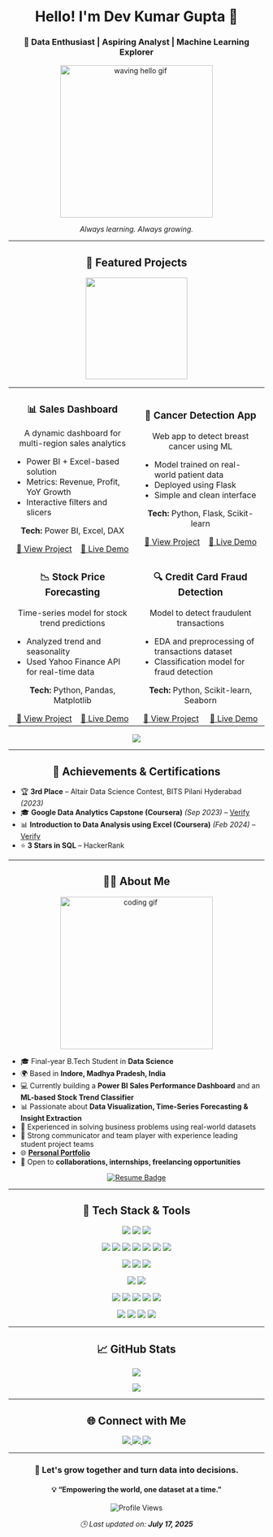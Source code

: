 <h1 align="center">Hello! I'm Dev Kumar Gupta 👋  </h1>
<h3 align="center">🚀 Data Enthusiast | Aspiring Analyst | Machine Learning Explorer    </h3>

<p align="center">
  <img src="https://media.giphy.com/media/L8K62iTDkzGX6/giphy.gif" width="300" alt="waving hello gif"/>
</p>

<p align="center"><em>Always learning. Always growing.</em></p>

---

<h2 align="center">🌟 Featured Projects</h2>

<p align="center">
  <img src="https://media.giphy.com/media/26AHONQ79FdWZhAI0/giphy.gif" width="200" />
</p>

<table align="center" width="100%">
  <tr>
<td width="50%" align="center">
      <h3>📊 Sales Dashboard</h3>
      <p>A dynamic dashboard for multi-region sales analytics</p>
      <ul align="left">
        <li>Power BI + Excel-based solution</li>
        <li>Metrics: Revenue, Profit, YoY Growth</li>
        <li>Interactive filters and slicers</li>
      </ul>
      <p><strong>Tech:</strong> Power BI, Excel, DAX</p>
      <a href="https://github.com/DevGupta0112/Sales-Dashboard" target="_blank">🔗 View Project</a>&nbsp;&nbsp;&nbsp;
      <a href="https://project-demo-link.com" target="_blank">🚀 Live Demo</a>
    </td>
    <td width="50%" align="center">
      <h3>🧠 Cancer Detection App</h3>
      <p>Web app to detect breast cancer using ML</p>
      <ul align="left">
        <li>Model trained on real-world patient data</li>
        <li>Deployed using Flask</li>
        <li>Simple and clean interface</li>
      </ul>
      <p><strong>Tech:</strong> Python, Flask, Scikit-learn</p>
      <a href="https://github.com/DevGupta0112/applied_Machine_Learning/tree/main/Cancer_prediction" target="_blank">🔗 View Project</a>&nbsp;&nbsp;&nbsp;
      <a href="https://breastcancerdetection-lr.streamlit.app/" target="_blank">🚀 Live Demo</a>
    </td>
  </tr>
  <tr>
    <td width="50%" align="center">
      <h3>📉 Stock Price Forecasting</h3>
      <p>Time-series model for stock trend predictions</p>
      <ul align="left">
        <li>Analyzed trend and seasonality</li>
        <li>Used Yahoo Finance API for real-time data</li>
      </ul>
      <p><strong>Tech:</strong> Python, Pandas, Matplotlib</p>
      <a href="https://github.com/DevGupta0112/applied_Machine_Learning/tree/main/stock_prediction" target="_blank">🔗 View Project</a>&nbsp;&nbsp;&nbsp;
      <a href="https://huggingface.co/spaces/DevGupta0112/stock" target="_blank">🚀 Live Demo</a>
    </td>
    <td width="50%" align="center">
      <h3>🔍 Credit Card Fraud Detection</h3>
      <p>Model to detect fraudulent transactions</p>
      <ul align="left">
        <li>EDA and preprocessing of transactions dataset</li>
        <li>Classification model for fraud detection</li>
      </ul>
      <p><strong>Tech:</strong> Python, Scikit-learn, Seaborn</p>
      <a href="https://github.com/DevGupta0112/applied_Machine_Learning/tree/main/fruad_detection" target="_blank">🔗 View Project</a>&nbsp;&nbsp;&nbsp;&nbsp;
      <a href="https://appliedmachinelearning-fruaddetection.streamlit.app/" target="_blank">🚀 Live Demo</a>
    </td>
  </tr>
</table>

<p align="center">
  <a href="https://github.com/DevGupta0112?tab=repositories" target="_blank">
    <img src="https://img.shields.io/badge/Explore%20More%20Projects-🧠-informational?style=for-the-badge" />
  </a>
</p>

---

<h2 align="center">🏅 Achievements & Certifications</h2>


- 🏆 **3rd Place** – Altair Data Science Contest, BITS Pilani Hyderabad *(2023)*  
- 🎓 **Google Data Analytics Capstone (Coursera)** *(Sep 2023)* – [Verify](https://coursera.org/verify/RPF9UXEW8W5X)  
- 📊 **Introduction to Data Analysis using Excel (Coursera)** *(Feb 2024)* – [Verify](https://coursera.org/verify/QAQ4DW7P46U9)  
- ⭐ **3 Stars in SQL** – HackerRank
---

<h2 align="center">👨‍💻 About Me</h2>

<div align="center">
  <img src="https://media.giphy.com/media/f3iwJFOVOwuy7K6FFw/giphy.gif" width="300" alt="coding gif"/>
</div>

- 🎓 Final-year B.Tech Student in **Data Science**
- 🌍 Based in **Indore, Madhya Pradesh, India**
- 💻 Currently building a **Power BI Sales Performance Dashboard** and an **ML-based Stock Trend Classifier**
- 📊 Passionate about **Data Visualization, Time-Series Forecasting & Insight Extraction**
- 🧠 Experienced in solving business problems using real-world datasets
- 🧩 Strong communicator and team player with experience leading student project teams
- 🌐 <a href="http://devgupta-portfolio.vercel.app/" target="_blank"><strong>Personal Portfolio</strong></a>
- 🤝 Open to **collaborations, internships, freelancing opportunities**

<p align="center">
  <a href="https://drive.google.com/drive/folders/19F4jusLRSB_m-QAAD-Yaz2i1lOnGNMQw?usp=sharing" target="_blank">
    <img src="https://img.shields.io/badge/View%20All%20My%20Resumes-Google%20Drive-blue?style=for-the-badge&logo=googledrive&logoColor=white" alt="Resume Badge"/>
  </a>
</p>

---

<h2 align="center">🚀 Tech Stack & Tools</h2>

<p align="center">
  <img src="https://img.shields.io/badge/Python-3776AB?style=for-the-badge&logo=python&logoColor=white" />
  <img src="https://img.shields.io/badge/R-276DC3?style=for-the-badge&logo=r&logoColor=white" />
  <img src="https://img.shields.io/badge/SQL-025E8C?style=for-the-badge&logo=postgresql&logoColor=white" />
</p>

<p align="center">
  <img src="https://img.shields.io/badge/Numpy-013243?style=for-the-badge&logo=numpy&logoColor=white" />
  <img src="https://img.shields.io/badge/Pandas-150458?style=for-the-badge&logo=pandas&logoColor=white" />
  <img src="https://img.shields.io/badge/Matplotlib-11557C?style=for-the-badge&logo=matplotlib&logoColor=white" />
  <img src="https://img.shields.io/badge/Seaborn-4C8CBF?style=for-the-badge&logo=python&logoColor=white" />
  <img src="https://img.shields.io/badge/Scikit--Learn-F7931E?style=for-the-badge&logo=scikit-learn&logoColor=white" />
  <img src="https://img.shields.io/badge/Statsmodels-3C3C3C?style=for-the-badge&logo=python&logoColor=white" />
  <img src="https://img.shields.io/badge/XGBoost-FF6F00?style=for-the-badge&logo=python&logoColor=white" />
</p>

<p align="center">
  <img src="https://img.shields.io/badge/Power%20BI-F2C811?style=for-the-badge&logo=powerbi&logoColor=black" />
  <img src="https://img.shields.io/badge/Tableau-E97627?style=for-the-badge&logo=tableau&logoColor=white" />
  <img src="https://img.shields.io/badge/Excel-217346?style=for-the-badge&logo=microsoft-excel&logoColor=white" />
</p>

<p align="center">
  <img src="https://img.shields.io/badge/MySQL-005C84?style=for-the-badge&logo=mysql&logoColor=white" />
  <img src="https://img.shields.io/badge/PostgreSQL-4169E1?style=for-the-badge&logo=postgresql&logoColor=white" />
</p>

<p align="center">
  <img src="https://img.shields.io/badge/Azure-0078D4?style=for-the-badge&logo=microsoft-azure&logoColor=white" />
  <img src="https://img.shields.io/badge/AWS-232F3E?style=for-the-badge&logo=amazon-aws&logoColor=white" />
  <img src="https://img.shields.io/badge/Docker-2496ED?style=for-the-badge&logo=docker&logoColor=white" />
  <img src="https://img.shields.io/badge/Git-F05032?style=for-the-badge&logo=git&logoColor=white" />
  <img src="https://img.shields.io/badge/GitHub-181717?style=for-the-badge&logo=github&logoColor=white" />
</p>

<p align="center">
  <img src="https://img.shields.io/badge/Flask-000000?style=for-the-badge&logo=flask&logoColor=white" />
  <img src="https://img.shields.io/badge/Jupyter-F37626?style=for-the-badge&logo=jupyter&logoColor=white" />
  <img src="https://img.shields.io/badge/VSCode-007ACC?style=for-the-badge&logo=visual-studio-code&logoColor=white" />
  <img src="https://img.shields.io/badge/Google%20Colab-F9AB00?style=for-the-badge&logo=googlecolab&logoColor=white" />
</p>


---

<h2 align="center">📈 GitHub Stats</h2>

<p align="center">
  <img src="https://github-readme-stats.vercel.app/api?username=DevGupta0112&show_icons=true&theme=tokyonight&hide_border=true" />
</p>
<p align="center">
  <img src="https://github-readme-stats.vercel.app/api/top-langs/?username=DevGupta0112&layout=compact&theme=tokyonight&hide_border=true" />
</p>

---

<h2 align="center">🌐 Connect with Me </h2>

<p align="center">
  <a href="https://www.linkedin.com/in/dev-kumar-gupta-1358a0250/" target="_blank">
    <img src="https://img.shields.io/badge/LinkedIn-blue?style=for-the-badge&logo=linkedin&logoColor=white" />
  </a>
  <a href="mailto:devg7898@gmail.com" target="_blank">
    <img src="https://img.shields.io/badge/Gmail-D14836?style=for-the-badge&logo=gmail&logoColor=white" />
  </a>
  <a href="https://github.com/DevGupta0112" target="_blank">
    <img src="https://img.shields.io/badge/GitHub-181717?style=for-the-badge&logo=github&logoColor=white" />
  </a>
</p>

---

<h3 align="center">🌱 Let's grow together and turn data into decisions.</h3>
<h4 align="center">💡 “Empowering the world, one dataset at a time.”</h4>

<p align="center">
  <img src="https://komarev.com/ghpvc/?username=DevGupta0112&style=flat-square&color=blue" alt="Profile Views"/>
</p>

<p align="center">
  <em>🕒 Last updated on: <strong>July 17, 2025</strong></em>
</p>
